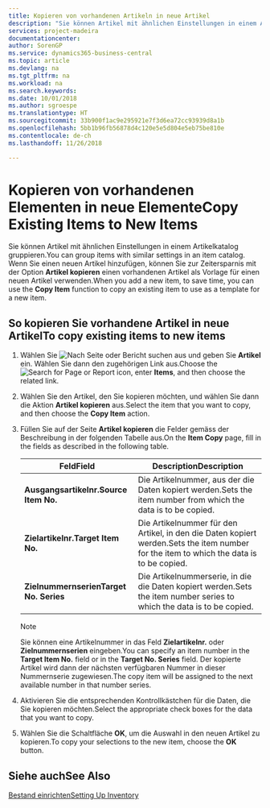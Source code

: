```yaml
---
title: Kopieren von vorhandenen Artikeln in neue Artikel
description: "Sie können Artikel mit ähnlichen Einstellungen in einem Artikelkatalog gruppieren. Wenn Sie einen neuen Artikel hinzufügen, können Sie Zeit sparen, indem Sie mit der Funktion **Artikel kopieren** einen vorhandenen Artikel kopieren und diesen als Vorlage für den neuen Artikel verwenden."
services: project-madeira
documentationcenter: 
author: SorenGP
ms.service: dynamics365-business-central
ms.topic: article
ms.devlang: na
ms.tgt_pltfrm: na
ms.workload: na
ms.search.keywords: 
ms.date: 10/01/2018
ms.author: sgroespe
ms.translationtype: HT
ms.sourcegitcommit: 33b900f1ac9e295921e7f3d6ea72cc93939d8a1b
ms.openlocfilehash: 5bb1b96fb56878d4c120e5e5d804e5eb75be810e
ms.contentlocale: de-ch
ms.lasthandoff: 11/26/2018

---
```

# <a name="copy-existing-items-to-new-items"></a><span data-ttu-id="3c41f-104">Kopieren von vorhandenen Elementen in neue Elemente</span><span class="sxs-lookup"><span data-stu-id="3c41f-104">Copy Existing Items to New Items</span></span>
<span data-ttu-id="3c41f-105">Sie können Artikel mit ähnlichen Einstellungen in einem Artikelkatalog gruppieren.</span><span class="sxs-lookup"><span data-stu-id="3c41f-105">You can group items with similar settings in an item catalog.</span></span> <span data-ttu-id="3c41f-106">Wenn Sie einen neuen Artikel hinzufügen, können Sie zur Zeitersparnis mit der Option **Artikel kopieren** einen vorhandenen Artikel als Vorlage für einen neuen Artikel verwenden.</span><span class="sxs-lookup"><span data-stu-id="3c41f-106">When you add a new item, to save time, you can use the **Copy Item** function to copy an existing item to use as a template for a new item.</span></span>  

## <a name="to-copy-existing-items-to-new-items"></a><span data-ttu-id="3c41f-107">So kopieren Sie vorhandene Artikel in neue Artikel</span><span class="sxs-lookup"><span data-stu-id="3c41f-107">To copy existing items to new items</span></span>  

1.  <span data-ttu-id="3c41f-108">Wählen Sie ![Nach Seite oder Bericht suchen](../../media/ui-search/search_small.png "Symbol nach Seite oder Bericht suchen") aus und geben Sie **Artikel** ein. Wählen Sie dann den zugehörigen Link aus.</span><span class="sxs-lookup"><span data-stu-id="3c41f-108">Choose the ![Search for Page or Report](../../media/ui-search/search_small.png "Search for Page or Report icon") icon, enter **Items**, and then choose the related link.</span></span>  
2.  <span data-ttu-id="3c41f-109">Wählen Sie den Artikel, den Sie kopieren möchten, und wählen Sie dann die Aktion **Artikel kopieren** aus.</span><span class="sxs-lookup"><span data-stu-id="3c41f-109">Select the item that you want to copy, and then choose the **Copy Item** action.</span></span>  
3.  <span data-ttu-id="3c41f-110">Füllen Sie auf der Seite **Artikel kopieren** die Felder gemäss der Beschreibung in der folgenden Tabelle aus.</span><span class="sxs-lookup"><span data-stu-id="3c41f-110">On the **Item Copy** page, fill in the fields as described in the following table.</span></span>  

    |<span data-ttu-id="3c41f-111">Feld</span><span class="sxs-lookup"><span data-stu-id="3c41f-111">Field</span></span>|<span data-ttu-id="3c41f-112">Description</span><span class="sxs-lookup"><span data-stu-id="3c41f-112">Description</span></span>|  
    |---------------------------------|---------------------------------------|  
    |<span data-ttu-id="3c41f-113">**Ausgangsartikelnr.**</span><span class="sxs-lookup"><span data-stu-id="3c41f-113">**Source Item No.**</span></span>|<span data-ttu-id="3c41f-114">Die Artikelnummer, aus der die Daten kopiert werden.</span><span class="sxs-lookup"><span data-stu-id="3c41f-114">Sets the item number from which the data is to be copied.</span></span>|  
    |<span data-ttu-id="3c41f-115">**Zielartikelnr.**</span><span class="sxs-lookup"><span data-stu-id="3c41f-115">**Target Item No.**</span></span>|<span data-ttu-id="3c41f-116">Die Artikelnummer für den Artikel, in den die Daten kopiert werden.</span><span class="sxs-lookup"><span data-stu-id="3c41f-116">Sets the item number for the item to which the data is to be copied.</span></span>|  
    |<span data-ttu-id="3c41f-117">**Zielnummernserien**</span><span class="sxs-lookup"><span data-stu-id="3c41f-117">**Target No. Series**</span></span>|<span data-ttu-id="3c41f-118">Die Artikelnummerserie, in die die Daten kopiert werden.</span><span class="sxs-lookup"><span data-stu-id="3c41f-118">Sets the item number series to which the data is to be copied.</span></span>|  

    > [!NOTE]  
    >  <span data-ttu-id="3c41f-119">Sie können eine Artikelnummer in das Feld **Zielartikelnr.** oder **Zielnummernserien** eingeben.</span><span class="sxs-lookup"><span data-stu-id="3c41f-119">You can specify an item number in the **Target Item No.** field or in the **Target No. Series** field.</span></span> <span data-ttu-id="3c41f-120">Der kopierte Artikel wird dann der nächsten verfügbaren Nummer in dieser Nummernserie zugewiesen.</span><span class="sxs-lookup"><span data-stu-id="3c41f-120">The copy item will be assigned to the next available number in that number series.</span></span>  

4.  <span data-ttu-id="3c41f-121">Aktivieren Sie die entsprechenden Kontrollkästchen für die Daten, die Sie kopieren möchten.</span><span class="sxs-lookup"><span data-stu-id="3c41f-121">Select the appropriate check boxes for the data that you want to copy.</span></span>  
5.  <span data-ttu-id="3c41f-122">Wählen Sie die Schaltfläche **OK**, um die Auswahl in den neuen Artikel zu kopieren.</span><span class="sxs-lookup"><span data-stu-id="3c41f-122">To copy your selections to the new item, choose the **OK** button.</span></span>  

## <a name="see-also"></a><span data-ttu-id="3c41f-123">Siehe auch</span><span class="sxs-lookup"><span data-stu-id="3c41f-123">See Also</span></span>  
[<span data-ttu-id="3c41f-124">Bestand einrichten</span><span class="sxs-lookup"><span data-stu-id="3c41f-124">Setting Up Inventory</span></span>](../../inventory-setup-inventory.md)


